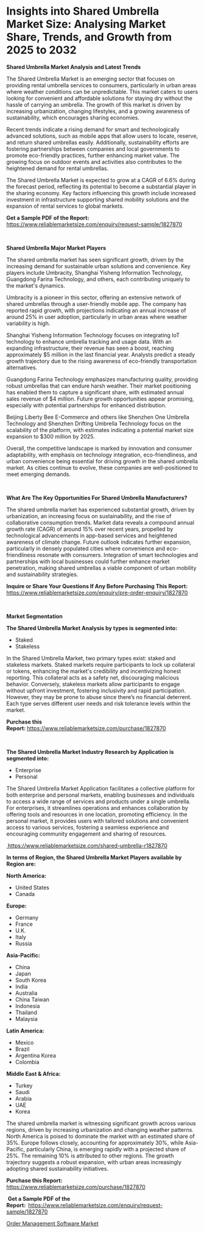 <p><h1>Insights into Shared Umbrella Market Size: Analysing Market Share, Trends, and Growth from 2025 to 2032</h1></p><p><strong>Shared Umbrella Market Analysis and Latest Trends</strong></p>
<p><p>The Shared Umbrella Market is an emerging sector that focuses on providing rental umbrella services to consumers, particularly in urban areas where weather conditions can be unpredictable. This market caters to users looking for convenient and affordable solutions for staying dry without the hassle of carrying an umbrella. The growth of this market is driven by increasing urbanization, changing lifestyles, and a growing awareness of sustainability, which encourages sharing economies.</p><p>Recent trends indicate a rising demand for smart and technologically advanced solutions, such as mobile apps that allow users to locate, reserve, and return shared umbrellas easily. Additionally, sustainability efforts are fostering partnerships between companies and local governments to promote eco-friendly practices, further enhancing market value. The growing focus on outdoor events and activities also contributes to the heightened demand for rental umbrellas.</p><p>The Shared Umbrella Market is expected to grow at a CAGR of 6.6% during the forecast period, reflecting its potential to become a substantial player in the sharing economy. Key factors influencing this growth include increased investment in infrastructure supporting shared mobility solutions and the expansion of rental services to global markets.</p></p>
<p><strong>Get a Sample PDF of the Report:&nbsp;</strong> <a href="https://www.reliablemarketsize.com/enquiry/request-sample/1827870?utm_campaign=2457&utm_medium=2&utm_source=Github&utm_content=ia&utm_term=09032025&utm_id=shared-umbrella">https://www.reliablemarketsize.com/enquiry/request-sample/1827870</a></p>
<p>&nbsp;</p>
<p><strong>Shared Umbrella Major Market Players</strong></p>
<p><p>The shared umbrella market has seen significant growth, driven by the increasing demand for sustainable urban solutions and convenience. Key players include Umbracity, Shanghai Yisheng Information Technology, Guangdong Farina Technology, and others, each contributing uniquely to the market's dynamics.</p><p>Umbracity is a pioneer in this sector, offering an extensive network of shared umbrellas through a user-friendly mobile app. The company has reported rapid growth, with projections indicating an annual increase of around 25% in user adoption, particularly in urban areas where weather variability is high.</p><p>Shanghai Yisheng Information Technology focuses on integrating IoT technology to enhance umbrella tracking and usage data. With an expanding infrastructure, their revenue has seen a boost, reaching approximately $5 million in the last financial year. Analysts predict a steady growth trajectory due to the rising awareness of eco-friendly transportation alternatives.</p><p>Guangdong Farina Technology emphasizes manufacturing quality, providing robust umbrellas that can endure harsh weather. Their market positioning has enabled them to capture a significant share, with estimated annual sales revenue of $4 million. Future growth opportunities appear promising, especially with potential partnerships for enhanced distribution.</p><p>Beijing Liberty Bee E-Commerce and others like Shenzhen One Umbrella Technology and Shenzhen Drifting Umbrella Technology focus on the scalability of the platform, with estimates indicating a potential market size expansion to $300 million by 2025.</p><p>Overall, the competitive landscape is marked by innovation and consumer adaptability, with emphasis on technology integration, eco-friendliness, and urban convenience being essential for driving growth in the shared umbrella market. As cities continue to evolve, these companies are well-positioned to meet emerging demands.</p></p>
<p>&nbsp;</p>
<p><strong>What Are The Key Opportunities For Shared Umbrella Manufacturers?</strong></p>
<p><p>The shared umbrella market has experienced substantial growth, driven by urbanization, an increasing focus on sustainability, and the rise of collaborative consumption trends. Market data reveals a compound annual growth rate (CAGR) of around 15% over recent years, propelled by technological advancements in app-based services and heightened awareness of climate change. Future outlook indicates further expansion, particularly in densely populated cities where convenience and eco-friendliness resonate with consumers. Integration of smart technologies and partnerships with local businesses could further enhance market penetration, making shared umbrellas a viable component of urban mobility and sustainability strategies.</p></p>
<p><strong>Inquire or Share Your Questions If Any Before Purchasing This Report:</strong> <a href="https://www.reliablemarketsize.com/enquiry/pre-order-enquiry/1827870?utm_campaign=2457&utm_medium=2&utm_source=Github&utm_content=ia&utm_term=09032025&utm_id=shared-umbrella">https://www.reliablemarketsize.com/enquiry/pre-order-enquiry/1827870</a></p>
<p>&nbsp;</p>
<p><strong>Market Segmentation</strong></p>
<p><strong>The Shared Umbrella Market Analysis by types is segmented into:</strong></p>
<p><ul><li>Staked</li><li>Stakeless</li></ul></p>
<p><p>In the Shared Umbrella Market, two primary types exist: staked and stakeless markets. Staked markets require participants to lock up collateral or tokens, enhancing the market's credibility and incentivizing honest reporting. This collateral acts as a safety net, discouraging malicious behavior. Conversely, stakeless markets allow participants to engage without upfront investment, fostering inclusivity and rapid participation. However, they may be prone to abuse since there’s no financial deterrent. Each type serves different user needs and risk tolerance levels within the market.</p></p>
<p><strong>Purchase this Report:&nbsp;</strong><a href="https://www.reliablemarketsize.com/purchase/1827870?utm_campaign=2457&utm_medium=2&utm_source=Github&utm_content=ia&utm_term=09032025&utm_id=shared-umbrella">https://www.reliablemarketsize.com/purchase/1827870</a></p>
<p>&nbsp;</p>
<p><strong>The Shared Umbrella Market Industry Research by Application is segmented into:</strong></p>
<p><ul><li>Enterprise</li><li>Personal</li></ul></p>
<p><p>The Shared Umbrella Market Application facilitates a collective platform for both enterprise and personal markets, enabling businesses and individuals to access a wide range of services and products under a single umbrella. For enterprises, it streamlines operations and enhances collaboration by offering tools and resources in one location, promoting efficiency. In the personal market, it provides users with tailored solutions and convenient access to various services, fostering a seamless experience and encouraging community engagement and sharing of resources.</p></p>
<p><a href="https://www.reliablemarketsize.com/shared-umbrella-r1827870?utm_campaign=2457&utm_medium=2&utm_source=Github&utm_content=ia&utm_term=09032025&utm_id=shared-umbrella">&nbsp;https://www.reliablemarketsize.com/shared-umbrella-r1827870</a></p>
<p><strong>In terms of Region, the Shared Umbrella Market Players available by Region are:</strong></p>
<p>
    <p> <strong> North America: </strong>
        <ul>
            <li>United States</li>
            <li>Canada</li>
        </ul>
        </p> 
    <p> <strong> Europe: </strong>
        <ul>
            <li>Germany</li>
            <li>France</li>
            <li>U.K.</li>
            <li>Italy</li>
            <li>Russia</li>
        </ul>
        </p> 
    <p> <strong> Asia-Pacific: </strong>
        <ul>
            <li>China</li>
            <li>Japan</li>
            <li>South Korea</li>
            <li>India</li>
            <li>Australia</li>
            <li>China Taiwan</li>
            <li>Indonesia</li>
            <li>Thailand</li>
            <li>Malaysia</li>
        </ul>
        </p> 
    <p> <strong> Latin America: </strong>
        <ul>
            <li>Mexico</li>
            <li>Brazil</li>
            <li>Argentina Korea</li>
            <li>Colombia</li>
        </ul>
        </p> 
    <p> <strong> Middle East & Africa: </strong>
        <ul>
            <li>Turkey</li>
            <li>Saudi</li>
            <li>Arabia</li>
            <li>UAE</li>
            <li>Korea</li>
        </ul>
    </p>
    </p>
<p><p>The shared umbrella market is witnessing significant growth across various regions, driven by increasing urbanization and changing weather patterns. North America is poised to dominate the market with an estimated share of 35%. Europe follows closely, accounting for approximately 30%, while Asia-Pacific, particularly China, is emerging rapidly with a projected share of 25%. The remaining 10% is attributed to other regions. The growth trajectory suggests a robust expansion, with urban areas increasingly adopting shared sustainability initiatives.</p></p>
<p><strong>Purchase this Report: </strong><a href="https://www.reliablemarketsize.com/purchase/1827870?utm_campaign=2457&utm_medium=2&utm_source=Github&utm_content=ia&utm_term=09032025&utm_id=shared-umbrella">https://www.reliablemarketsize.com/purchase/1827870</a></p>
<p>&nbsp;<strong>Get a Sample PDF of the Report:&nbsp;&nbsp;</strong><a href="https://www.reliablemarketsize.com/enquiry/request-sample/1827870?utm_campaign=2457&utm_medium=2&utm_source=Github&utm_content=ia&utm_term=09032025&utm_id=shared-umbrella">https://www.reliablemarketsize.com/enquiry/request-sample/1827870</a></p>
<p><strong></strong></p>
<p><p><a href="https://github.com/cheryjhonson/Market-Research-Report-List-1/blob/main/order-management-software-market.md?utm_campaign=2457&utm_medium=2&utm_source=Github&utm_content=ia&utm_term=09032025&utm_id=shared-umbrella">Order Management Software Market</a></p></p>